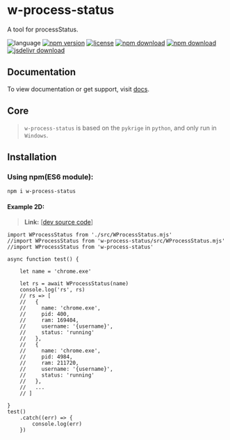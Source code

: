 # w-process-status
A tool for processStatus.

![language](https://img.shields.io/badge/language-JavaScript-orange.svg) 
[![npm version](http://img.shields.io/npm/v/w-process-status.svg?style=flat)](https://npmjs.org/package/w-process-status) 
[![license](https://img.shields.io/npm/l/w-process-status.svg?style=flat)](https://npmjs.org/package/w-process-status) 
[![npm download](https://img.shields.io/npm/dt/w-process-status.svg)](https://npmjs.org/package/w-process-status) 
[![npm download](https://img.shields.io/npm/dm/w-process-status.svg)](https://npmjs.org/package/w-process-status) 
[![jsdelivr download](https://img.shields.io/jsdelivr/npm/hm/w-process-status.svg)](https://www.jsdelivr.com/package/npm/w-process-status)

## Documentation
To view documentation or get support, visit [docs](https://yuda-lyu.github.io/w-process-status/global.html).

## Core
> `w-process-status` is based on the `pykrige` in `python`, and only run in `Windows`.

## Installation
### Using npm(ES6 module):
```alias
npm i w-process-status
```

#### Example 2D:
> **Link:** [[dev source code](https://github.com/yuda-lyu/w-process-status/blob/master/g-2d.mjs)]
```alias
import WProcessStatus from './src/WProcessStatus.mjs'
//import WProcessStatus from 'w-process-status/src/WProcessStatus.mjs'
//import WProcessStatus from 'w-process-status'

async function test() {

    let name = 'chrome.exe'

    let rs = await WProcessStatus(name)
    console.log('rs', rs)
    // rs => [
    //   {
    //     name: 'chrome.exe',
    //     pid: 400,
    //     ram: 169404,
    //     username: '{username}',
    //     status: 'running'
    //   },
    //   {
    //     name: 'chrome.exe',
    //     pid: 4984,
    //     ram: 211720,
    //     username: '{username}',
    //     status: 'running'
    //   },
    //   ...
    // ]

}
test()
    .catch((err) => {
        console.log(err)
    })
```
